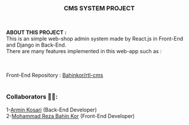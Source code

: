 <h3 align="center">CMS SYSTEM PROJECT</h3>
<br>


<b>ABOUT THIS PROJECT :</b><br>This is an simple web-shop admin system made by React.js in Front-End and Django in Back-End.<br>
There are many features implemented in this web-app such as :<br>
<br><br>

Front-End Repository : <a href="https://github.com/Bahinkor/rtl-cms">Bahinkor/rtl-cms</a>
<br><br>

<h3 align="left">Collaborators 👨‍💻:</h3>
1-<a href="https://github.com/Armin-Kosary">Armin Kosari</a> (Back-End Developer)<br>
2-<a href="https://github.com/Bahinkor">Mohammad Reza Bahin Kor</a> (Front-End Developer)
